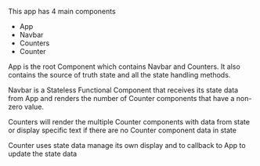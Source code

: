This app has 4 main components

-   App
-   Navbar
-   Counters
-   Counter

App is the root Component which contains Navbar and Counters. It also contains the source of truth state and all the state handling methods.

Navbar is a Stateless Functional Component that receives its state data from App and renders the number of Counter components that have a non-zero value.

Counters will render the multiple Counter components with data from state or display specific text if there are no Counter component data in state

Counter uses state data manage its own display and to callback to App to update the state data